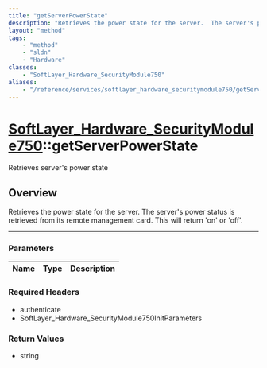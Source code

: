 ```yaml
---
title: "getServerPowerState"
description: "Retrieves the power state for the server.  The server's power status is retrieved from its remote management card.  This... "
layout: "method"
tags:
    - "method"
    - "sldn"
    - "Hardware"
classes:
    - "SoftLayer_Hardware_SecurityModule750"
aliases:
    - "/reference/services/softlayer_hardware_securitymodule750/getServerPowerState"
---
```

# [SoftLayer_Hardware_SecurityModule750](/reference/services/SoftLayer_Hardware_SecurityModule750)::getServerPowerState


Retrieves server's power state


## Overview 
Retrieves the power state for the server.  The server's power status is retrieved from its remote management card.  This will return 'on' or 'off'. 

-----

### Parameters 
|Name | Type | Description |
| --- | --- | --- |


### Required Headers
* authenticate
* SoftLayer_Hardware_SecurityModule750InitParameters


### Return Values
* string




